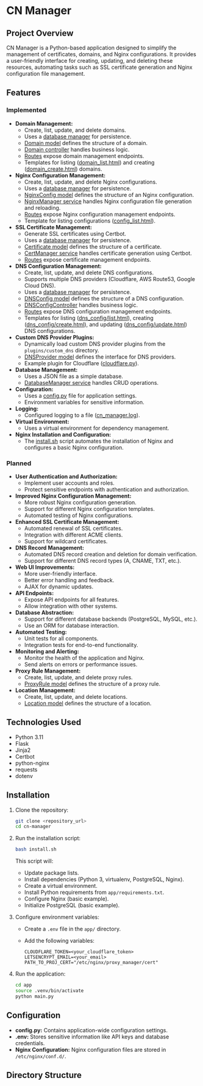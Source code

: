 # CN Manager

## Project Overview

CN Manager is a Python-based application designed to simplify the management of certificates, domains, and Nginx configurations. It provides a user-friendly interface for creating, updating, and deleting these resources, automating tasks such as SSL certificate generation and Nginx configuration file management.

## Features

### Implemented

*   **Domain Management:**
    *   Create, list, update, and delete domains.
    *   Uses a [database manager](app/services/database_manager.py) for persistence.
    *   [Domain model](app/models/domain.py) defines the structure of a domain.
    *   [Domain controller](app/controllers/domain_controller.py) handles business logic.
    *   [Routes](app/routes/domain.py) expose domain management endpoints.
    *   Templates for listing ([domain_list.html](app/templates/domain_list.html)) and creating ([domain_create.html](app/templates/domain_create.html)) domains.
*   **Nginx Configuration Management:**
    *   Create, list, update, and delete Nginx configurations.
    *   Uses a [database manager](app/services/database_manager.py) for persistence.
    *   [NginxConfig model](app/models/nginx_config.py) defines the structure of an Nginx configuration.
    *   [NginxManager service](app/services/nginx_manager.py) handles Nginx configuration file generation and reloading.
    *   [Routes](app/routes/config.py) expose Nginx configuration management endpoints.
    *   Template for listing configurations ([config_list.html](app/templates/config_list.html)).
*   **SSL Certificate Management:**
    *   Generate SSL certificates using Certbot.
    *   Uses a [database manager](app/services/database_manager.py) for persistence.
    *   [Certificate model](app/models/certificate.py) defines the structure of a certificate.
    *   [CertManager service](app/services/cert_manager.py) handles certificate generation using Certbot.
    *   [Routes](app/routes/certs.py) expose certificate management endpoints.
*   **DNS Configuration Management:**
    *   Create, list, update, and delete DNS configurations.
    *   Supports multiple DNS providers (Cloudflare, AWS Route53, Google Cloud DNS).
    *   Uses a [database manager](app/services/database_manager.py) for persistence.
    *   [DNSConfig model](app/models/dns_config.py) defines the structure of a DNS configuration.
    *   [DNSConfigController](app/controllers/dns_config_controller.py) handles business logic.
    *   [Routes](app/routes/dns_config.py) expose DNS configuration management endpoints.
    *   Templates for listing ([dns_config/list.html](app/templates/dns_config/list.html)), creating ([dns_config/create.html](app/templates/dns_config/create.html)), and updating ([dns_config/update.html](app/templates/dns_config/update.html)) DNS configurations.
*   **Custom DNS Provider Plugins:**
    *   Dynamically load custom DNS provider plugins from the `plugins/custom_dns` directory.
    *   [DNSProvider model](app/models/dns_provider.py) defines the interface for DNS providers.
    *   Example plugin for Cloudflare ([cloudflare.py](app/plugins/custom_dns/cloudflare.py)).
*   **Database Management:**
    *   Uses a JSON file as a simple database.
    *   [DatabaseManager service](app/services/database_manager.py) handles CRUD operations.
*   **Configuration:**
    *   Uses a [config.py](app/config.py) file for application settings.
    *   Environment variables for sensitive information.
*   **Logging:**
    *   Configured logging to a file ([cn\_manager.log](app/.gitignore)).
*   **Virtual Environment:**
    *   Uses a virtual environment for dependency management.
*   **Nginx Installation and Configuration:**
    *   The [install.sh](install.sh) script automates the installation of Nginx and configures a basic Nginx configuration.

### Planned

*   **User Authentication and Authorization:**
    *   Implement user accounts and roles.
    *   Protect sensitive endpoints with authentication and authorization.
*   **Improved Nginx Configuration Management:**
    *   More robust Nginx configuration generation.
    *   Support for different Nginx configuration templates.
    *   Automated testing of Nginx configurations.
*   **Enhanced SSL Certificate Management:**
    *   Automated renewal of SSL certificates.
    *   Integration with different ACME clients.
    *   Support for wildcard certificates.
*   **DNS Record Management:**
    *   Automated DNS record creation and deletion for domain verification.
    *   Support for different DNS record types (A, CNAME, TXT, etc.).
*   **Web UI Improvements:**
    *   More user-friendly interface.
    *   Better error handling and feedback.
    *   AJAX for dynamic updates.
*   **API Endpoints:**
    *   Expose API endpoints for all features.
    *   Allow integration with other systems.
*   **Database Abstraction:**
    *   Support for different database backends (PostgreSQL, MySQL, etc.).
    *   Use an ORM for database interaction.
*   **Automated Testing:**
    *   Unit tests for all components.
    *   Integration tests for end-to-end functionality.
*   **Monitoring and Alerting:**
    *   Monitor the health of the application and Nginx.
    *   Send alerts on errors or performance issues.
*   **Proxy Rule Management:**
    *   Create, list, update, and delete proxy rules.
    *   [ProxyRule model](app/models/proxy_rule.py) defines the structure of a proxy rule.
*   **Location Management:**
    *   Create, list, update, and delete locations.
    *   [Location model](app/models/location.py) defines the structure of a location.

## Technologies Used

*   Python 3.11
*   Flask
*   Jinja2
*   Certbot
*   python-nginx
*   requests
*   dotenv

## Installation

1.  Clone the repository:

    ```bash
    git clone <repository_url>
    cd cn-manager
    ```

2.  Run the installation script:

    ```bash
    bash install.sh
    ```

    This script will:

    *   Update package lists.
    *   Install dependencies (Python 3, virtualenv, PostgreSQL, Nginx).
    *   Create a virtual environment.
    *   Install Python requirements from `app/requirements.txt`.
    *   Configure Nginx (basic example).
    *   Initialize PostgreSQL (basic example).

3.  Configure environment variables:

    *   Create a `.env` file in the `app/` directory.
    *   Add the following variables:

        ```
        CLOUDFLARE_TOKEN=<your_cloudflare_token>
        LETSENCRYPT_EMAIL=<your_email>
        PATH_TO_PROJ_CERT="/etc/nginx/proxy_manager/cert"
        ```

4.  Run the application:

    ```bash
    cd app
    source .venv/bin/activate
    python main.py
    ```

## Configuration

*   **config.py:** Contains application-wide configuration settings.
*   **.env:** Stores sensitive information like API keys and database credentials.
*   **Nginx Configuration:** Nginx configuration files are stored in `/etc/nginx/conf.d/`.

## Directory Structure
